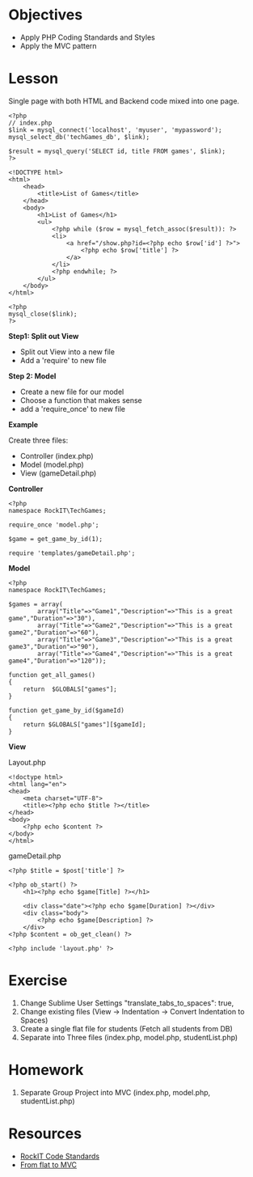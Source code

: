 # Objectives

* Apply PHP Coding Standards and Styles
* Apply the MVC pattern

# Lesson

Single page with both HTML and Backend code mixed into one page.

```
<?php
// index.php
$link = mysql_connect('localhost', 'myuser', 'mypassword');
mysql_select_db('techGames_db', $link);

$result = mysql_query('SELECT id, title FROM games', $link);
?>

<!DOCTYPE html>
<html>
    <head>
        <title>List of Games</title>
    </head>
    <body>
        <h1>List of Games</h1>
        <ul>
            <?php while ($row = mysql_fetch_assoc($result)): ?>
            <li>
                <a href="/show.php?id=<?php echo $row['id'] ?>">
                    <?php echo $row['title'] ?>
                </a>
            </li>
            <?php endwhile; ?>
        </ul>
    </body>
</html>

<?php
mysql_close($link);
?>
```



**Step1: Split out View**

* Split out View into a new file
* Add a 'require' to new file

**Step 2: Model**
* Create a new file for our model
* Choose a function that makes sense
* add a 'require_once' to new file

**Example**

Create three files:

* Controller (index.php)
* Model (model.php)
* View (gameDetail.php)

**Controller**

````
<?php
namespace RockIT\TechGames;

require_once 'model.php';

$game = get_game_by_id(1);

require 'templates/gameDetail.php';
````

**Model**

````
<?php
namespace RockIT\TechGames;

$games = array(
        array("Title"=>"Game1","Description"=>"This is a great game","Duration"=>"30"),
        array("Title"=>"Game2","Description"=>"This is a great game2","Duration"=>"60"),
        array("Title"=>"Game3","Description"=>"This is a great game3","Duration"=>"90"),
        array("Title"=>"Game4","Description"=>"This is a great game4","Duration"=>"120"));

function get_all_games()
{
    return  $GLOBALS["games"];
}

function get_game_by_id($gameId)
{
    return $GLOBALS["games"][$gameId];
}
````

**View**

Layout.php

```
<!doctype html>
<html lang="en">
<head>
    <meta charset="UTF-8">
    <title><?php echo $title ?></title>
</head>
<body>
    <?php echo $content ?>
</body>
</html>
```

gameDetail.php

```
<?php $title = $post['title'] ?>

<?php ob_start() ?>
    <h1><?php echo $game[Title] ?></h1>

    <div class="date"><?php echo $game[Duration] ?></div>
    <div class="body">
        <?php echo $game[Description] ?>
    </div>
<?php $content = ob_get_clean() ?>

<?php include 'layout.php' ?>
```

# Exercise
1. Change Sublime User Settings  "translate_tabs_to_spaces": true,
2. Change existing files (View -> Indentation -> Convert Indentation to Spaces)
2. Create a single flat file for students (Fetch all students from DB)
3. Separate into Three files (index.php, model.php, studentList.php)


# Homework
1. Separate Group Project into MVC (index.php, model.php, studentList.php)

# Resources
* [RockIT Code Standards](https://github.com/PhoenixRockit/standards)
* [From flat to MVC](http://symfony.com/doc/current/book/from_flat_php_to_symfony2.html)
